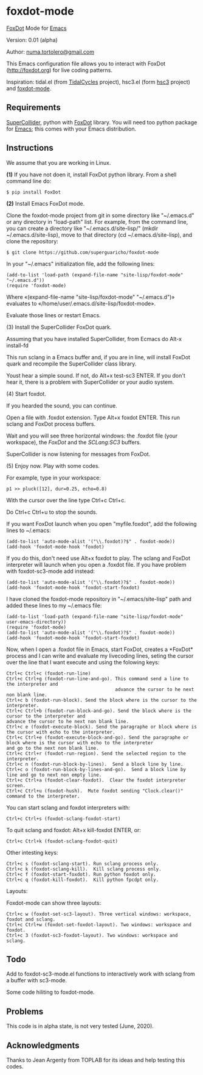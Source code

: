 # foxdot-mode
<a href="http://foxdot.org">FoxDot</a> Mode for <a href="https://www.gnu.org/software/emacs/">Emacs</a>

Version: 0.01 (alpha)

Author: numa.tortolero@gmail.com

This Emacs configuration file allows you to interact with FoxDot (http://foxdot.org) for live coding patterns.

Inspiration: tidal.el (from <a href="https://tidalcycles.org/index.php/Welcome">TidalCycles</a> project), hsc3.el (form <a href="https://github.com/rd--/hsc3/tree/master/emacs">hsc3</a> project) and <a href="https://gitlab.com/umejam/foxdot-mode">foxdot-mode</a>.

<h2>Requirements</h2>

<a href="https://supercollider.github.io/">SuperCollider</a>, python with <a href="http://foxdot.org">FoxDot</a> library. You will need too python package for <a href="https://www.gnu.org/software/emacs/">Emacs</a>; this comes with your Emacs distribution.

<h2>Instructions</h2>

We assume that you are working in Linux.

<b>(1)</b> If you have not doen it, install FoxDot python library. From a shell command line do:

    $ pip install FoxDot

<b>(2)</b> Install Emacs FoxDot mode.

Clone the foxdot-mode project from git in some directory like "\~/.emacs.d" or any directory in "load-path" list. For example, from the command line, you can create a directory like "\~/.emacs.d/site-lisp/" (mkdir ~/.emacs.d/site-lisp), move to that directory (cd ~/.emacs.d/site-lisp), and clone the repository:

    $ git clone https://github.com/superguaricho/foxdot-mode

In your "\~/.emacs" initialization file, add the following lines:

    (add-to-list 'load-path (expand-file-name "site-lisp/foxdot-mode" "~/.emacs.d"))
    (require 'foxdot-mode)

Where «(expand-file-name "site-lisp/foxdot-mode" "~/.emacs.d")» evaluates to «/home/user/.emacs.d/site-lisp/foxdot-mode».

Evaluate those lines or restart Emacs.

(3) Install the SuperCollider FoxDot quark.

Assuming that you have installed SuperCollider, from Ecmacs do Alt-x install-fd

This run sclang in a Emacs buffer and, if you are in line, will install FoxDot quark and recompile the SuperCollider class library.

Youst hear a simple sound. If not, do Alt+x test-sc3 ENTER. If you don't hear it, there is a problem with SuperCollider or your audio system.

(4) Start foxdot.

If you hearded the sound, you can continue.

Open a file with .foxdot extension.  Type Alt+x foxdot ENTER. This run sclang and FoxDot process buffers.

Wait and you will see three horizontal windows: the .foxdot file (your workspace), the  *FoxDot* and the *SCLang:SC3* buffers.

SuperCollider is now listening for messages from FoxDot.

(5) Enjoy now. Play with some codes.

For example, type in your workspace:

    p1 >> pluck([12], dur=0.25, echo=0.8)

With the cursor over the line type Ctrl+c Ctrl+c.

Do Ctrl+c Ctrl+u to stop the sounds.

If you want FoxDot launch when you open "myfile.foxdot", add the following lines to ~/.emacs:

    (add-to-list 'auto-mode-alist '("\\.foxdot)?$" . foxdot-mode))
    (add-hook 'foxdot-mode-hook 'foxdot)

If you do this, don't need use Alt+x foxdot to play. The sclang and FoxDot interpreter will launch when you open a .foxdot file. If you have problem with foxdot-sc3-mode add instead:

    (add-to-list 'auto-mode-alist '("\\.foxdot)?$" . foxdot-mode))
    (add-hook 'foxdot-mode-hook 'foxdot-start-foxdot)

I have cloned the foxdot-mode repository in "~/.emacs/site-lisp" path and added these lines to my ~/.emacs file:

    (add-to-list 'load-path (expand-file-name "site-lisp/foxdot-mode" user-emacs-directory))
    (require 'foxdot-mode)
    (add-to-list 'auto-mode-alist '("\\.foxdot)?$" . foxdot-mode))
    (add-hook 'foxdot-mode-hook 'foxdot-start-foxdot)

Now, when I open a .foxdot file in Emacs, start FoxDot, creates a \*FoxDot\* process and I can write and evaluate my livecoding lines, seting the cursor over the line that I want execute and using the folowing keys:

    Ctrl+c Ctrl+c (foxdot-run-line)
    Ctrl+c Ctrl+g (foxdot-run-line-and-go). This command send a line to the interpreter and
                                            advance the cursor to he next non blank line.
    Ctrl+c b (foxdot-run-block). Send the block where is the cursor to the interpreter.
    Ctrl+c Ctrl+b (foxdot-run-block-and-go). Send the block where is the cursor to the interpreter and
    advance the cursor to he next non blank line.
    Ctrl+c e (foxdot-execute-block). Send the paragraphe or block where is the cursor with echo to the interpreter.
    Ctrl+c Ctrl+e (foxdot-execute-block-and-go). Send the paragraphe or block where is the cursor with echo to the interpreter
    and go to the next non blank line.
    Ctrl+c Ctrl+r (foxdot-run-region). Send the selected region to the interpreter.
    Ctrl+c n (foxdot-run-block-by-lines).  Send a block line by line.
    Ctrl+c o (foxdot-run-block-by-lines-and-go).  Send a block line by line and go to next non empty line.
    Ctrl+c Ctrl+a (foxdot-clear-foxdot).  Clear the foxdot interpreter screen.
    Ctrl+c Ctrl+u (foxdot-hush).  Mute foxdot sending "Clock.clear()" command to the interpreter.

You can start sclang and foxdot interpreters with:

    Ctrl+c Ctrl+s (foxdot-sclang-foxdot-start)

To quit sclang and foxdot: Alt+x kill-foxdot ENTER, or:
 
    Ctrl+c Ctrl+k (foxdot-sclang-foxdot-quit)

Other intesting keys:

    Ctrl+c s (foxdot-sclang-start). Run sclang process only.
    Ctrl+c k (foxdot-sclang-kill).  Kill sclang process only.
    Ctrl+c f (foxdot-start-foxdot). Run python foxdot only.
    Ctrl+c q (foxdot-kill-foxdot).  Kill python fpcdpt only.

Layouts:

Foxdot-mode can show three layouts:

    Ctrl+c w (foxdot-set-sc3-layout). Three vertical windows: workspace, foxdot and sclang. 
    Ctrl+c Ctrl+w (foxdot-set-foxdot-layout). Two windows: workspace and foxdot.
    Ctrl+c 3 (foxdot-sc3-foxdot-layout). Two windows: workspace and sclang.

<h2>Todo</h2>

Add to foxdot-sc3-mode.el functions to interactively work with sclang from a buffer with sc3-mode.

Some code hiliting to foxdot-mode.

<h2>Problems</h2>

This code is in alpha state, is not very tested (June, 2020).

<h2>Acknowledgments</h2>

Thanks to Jean Argenty from TOPLAB for its ideas and help testing this codes.
